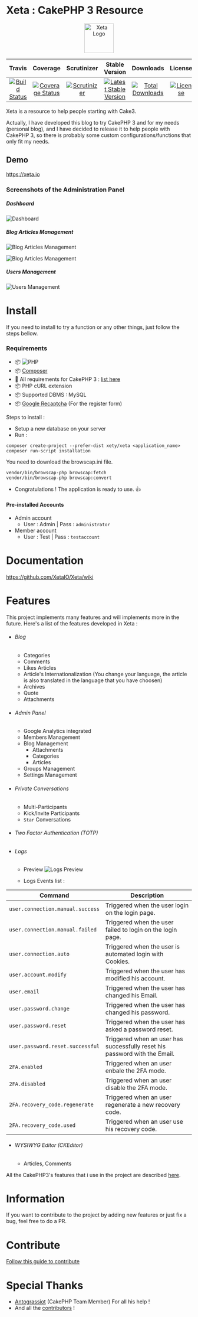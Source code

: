 # Xeta : CakePHP 3 Resource
<p align="center">
  <img src="https://cloud.githubusercontent.com/assets/8210023/21071044/ca810e6a-be94-11e6-8524-ec950ad60ff0.png" alt="Xeta Logo" height="80"/>
</p>

|Travis|Coverage|Scrutinizer|Stable Version|Downloads|License|
|:------:|:-------:|:-------:|:------:|:------:|:------:|
|[![Build Status](https://img.shields.io/travis/XetaIO/Xeta.svg?style=flat-square)](https://travis-ci.org/XetaIO/Xeta)|[![Coverage Status](https://img.shields.io/coveralls/XetaIO/Xeta/master.svg?style=flat-square)](https://coveralls.io/r/XetaIO/Xeta)|[![Scrutinizer](https://img.shields.io/scrutinizer/g/XetaIO/Xeta.svg?style=flat-square)](https://scrutinizer-ci.com/g/XetaIO/Xeta)|[![Latest Stable Version](https://img.shields.io/packagist/v/Xety/Xeta.svg?style=flat-square)](https://packagist.org/packages/xety/xeta)|[![Total Downloads](https://img.shields.io/packagist/dt/xety/xeta.svg?style=flat-square)](https://packagist.org/packages/xety/xeta)|[![License](https://img.shields.io/badge/license-MIT-brightgreen.svg?style=flat-square)](https://packagist.org/packages/xety/xeta)

Xeta is a resource to help people starting with Cake3.

Actually, I have developed this blog to try CakePHP 3 and for my needs (personal blog), and I have decided to release it to help people with CakePHP 3, so there is probably some custom configurations/functions that only fit my needs.

## Demo
https://xeta.io

### Screenshots of the Administration Panel
##### Dashboard
![Dashboard](https://cloud.githubusercontent.com/assets/8210023/19932908/f9204772-a111-11e6-84f5-750f15adc576.png)

##### Blog Articles Management
![Blog Articles Management](https://cloud.githubusercontent.com/assets/8210023/19932809/9f23fc6e-a111-11e6-89c3-bb53705fbd93.png)

![Blog Articles Management](https://cloud.githubusercontent.com/assets/8210023/19932872/dd69977c-a111-11e6-92a4-e16bcfb89e8e.png)

##### Users Management
![Users Management](https://cloud.githubusercontent.com/assets/8210023/19932834/b83c050c-a111-11e6-88c3-b122b30f9c08.png)

# Install
If you need to install to try a function or any other things, just follow the steps bellow.

### Requirements
* :package: ![PHP](https://img.shields.io/badge/PHP->=5.6-44CB12.svg?style=flat-square)
* :package: [Composer](https://getcomposer.org)
* :cake: All requirements for CakePHP 3 : [list here](http://book.cakephp.org/3.0/en/installation.html#requirements)
* :package: PHP cURL extension
* :package: Supported DBMS : MySQL
* :package: [Google Recaptcha](https://www.google.com/recaptcha/intro/index.html) (For the register form)

Steps to install :
* Setup a new database on your server
* Run :
```
composer create-project --prefer-dist xety/xeta <application_name>
composer run-script installation
```
You need to download the browscap.ini file.
```
vendor/bin/browscap-php browscap:fetch
vendor/bin/browscap-php browscap:convert
```
* Congratulations ! The application is ready to use. :+1:

#### Pre-installed Accounts
* Admin account
    * User : Admin | Pass : `administrator`
* Member account
    * User : Test | Pass : `testaccount`

# Documentation
https://github.com/XetaIO/Xeta/wiki

# Features
This project implements many features and will implements more in the future. Here's a list of the features developed in Xeta :

* ###### Blog
    * Categories
    * Comments
    * Likes Articles
    * Article's Internationalization (You change your language, the article is also translated in the language that you have choosen)
    * Archives
    * Quote
    * Attachments

* ###### Admin Panel
    * Google Analytics integrated
    * Members Management
    * Blog Management
        * Attachments
        * Categories
        * Articles
    * Groups Management
    * Settings Management

* ###### Private Conversations
    * Multi-Participants
    * Kick/Invite Participants
    * `Star` Conversations

* ###### Two Factor Authentication (TOTP)

* ###### Logs
    * Preview
![Logs Preview](https://cloud.githubusercontent.com/assets/8210023/20028971/0dff8060-a340-11e6-8487-62b3e2ff8350.png)

    * Logs Events list :

|Command|Description|
|------|-------|
|`user.connection.manual.success`|Triggered when the user login on the login page.|
|`user.connection.manual.failed`|Triggered when the user failed to login on the login page.|
|`user.connection.auto`|Triggered when the user is automated login with Cookies.|
|`user.account.modify`|Triggered when the user has modified his account.|
|`user.email`|Triggered when the user has changed his Email.|
|`user.password.change`|Triggered when the user has changed his password.|
|`user.password.reset`|Triggered when the user has asked a password reset.|
|`user.password.reset.successful`|Triggered when an user has successfully reset his password with the Email.|
|`2FA.enabled`|Triggered when an user enbale the 2FA mode.|
|`2FA.disabled`|Triggered when an user disable the 2FA mode.|
|`2FA.recovery_code.regenerate`|Triggered when an user regenerate a new recovery code.|
|`2FA.recovery_code.used`|Triggered when an user use his recovery code.|


* ###### WYSIWYG Editor (CKEditor)
    * Articles, Comments

All the CakePHP3's features that i use in the project are described [here](https://github.com/XetaIO/Xeta/blob/master/CakePHP3Features.md).

# Information
If you want to contribute to the project by adding new features or just fix a bug, feel free to do a PR.

# Contribute
[Follow this guide to contribute](https://github.com/XetaIO/Xeta/blob/master/.github/CONTRIBUTING.md)

# Special Thanks
* [Antograssiot](https://github.com/antograssiot) (CakePHP Team Member) For all his help !
* And all the [contributors](https://github.com/XetaIO/Xeta/graphs/contributors) !
